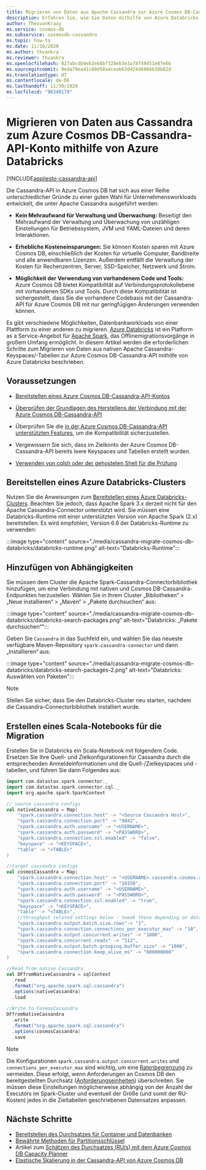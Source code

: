 ```yaml
---
title: Migrieren von Daten aus Apache Cassandra zur Azure Cosmos DB-Cassandra-API mithilfe von Databricks (Spark)
description: Erfahren Sie, wie Sie Daten mithilfe von Azure Databricks und Spark aus einer Apache Cassandra-Datenbank zur Azure Cosmos DB-Cassandra-API migrieren.
author: TheovanKraay
ms.service: cosmos-db
ms.subservice: cosmosdb-cassandra
ms.topic: how-to
ms.date: 11/16/2020
ms.author: thvankra
ms.reviewer: thvankra
ms.openlocfilehash: 827abcdb9eb2eb8b7328eb3e3a78f49d51e87e6b
ms.sourcegitcommit: 9eda79ea41c60d58a4ceab63d424d6866b38b82d
ms.translationtype: HT
ms.contentlocale: de-DE
ms.lasthandoff: 11/30/2020
ms.locfileid: "96349179"
---
```

# <a name="migrate-data-from-cassandra-to-azure-cosmos-db-cassandra-api-account-using-azure-databricks"></a>Migrieren von Daten aus Cassandra zum Azure Cosmos DB-Cassandra-API-Konto mithilfe von Azure Databricks
[!INCLUDE[appliesto-cassandra-api](includes/appliesto-cassandra-api.md)]

Die Cassandra-API in Azure Cosmos DB hat sich aus einer Reihe unterschiedlicher Gründe zu einer guten Wahl für Unternehmensworkloads entwickelt, die unter Apache Cassandra ausgeführt werden: 

* **Kein Mehraufwand für Verwaltung und Überwachung:** Beseitigt den Mehraufwand der Verwaltung und Überwachung von unzähligen Einstellungen für Betriebssystem, JVM und YAML-Dateien und deren Interaktionen.

* **Erhebliche Kosteneinsparungen:** Sie können Kosten sparen mit Azure Cosmos DB, einschließlich der Kosten für virtuelle Computer, Bandbreite und alle anwendbaren Lizenzen. Außerdem entfällt die Verwaltung der Kosten für Rechenzentren, Server, SSD-Speicher, Netzwerk und Strom. 

* **Möglichkeit der Verwendung von vorhandenem Code und Tools:** Azure Cosmos DB bietet Kompatibilität auf Verbindungsprotokollebene mit vorhandenen SDKs und Tools. Durch diese Kompatibilität ist sichergestellt, dass Sie die vorhandene Codebasis mit der Cassandra-API für Azure Cosmos DB mit nur geringfügigen Änderungen verwenden können.

Es gibt verschiedene Möglichkeiten, Datenbankworkloads von einer Plattform zu einer anderen zu migrieren. [Azure Databricks](https://azure.microsoft.com/services/databricks/) ist ein Platform as a Service-Angebot für [Apache Spark](https://spark.apache.org/), das Offlinemigrationsvorgänge in großem Umfang ermöglicht. In diesem Artikel werden die erforderlichen Schritte zum Migrieren von Daten aus nativen Apache Cassandra-Keyspaces/-Tabellen zur Azure Cosmos DB-Cassandra-API mithilfe von Azure Databricks beschrieben.

## <a name="prerequisites"></a>Voraussetzungen

* [Bereitstellen eines Azure Cosmos DB-Cassandra-API-Kontos](create-cassandra-dotnet.md#create-a-database-account)

* [Überprüfen der Grundlagen des Herstellens der Verbindung mit der Azure Cosmos DB-Cassandra-API](cassandra-spark-generic.md)

* Überprüfen Sie die [in der Azure Cosmos DB-Cassandra-API unterstützten Features](cassandra-support.md), um die Kompatibilität sicherzustellen.

* Vergewissern Sie sich, dass im Zielkonto der Azure Cosmos DB-Cassandra-API bereits leere Keyspaces und Tabellen erstellt wurden.

* [Verwenden von cqlsh oder der gehosteten Shell für die Prüfung](cassandra-support.md#hosted-cql-shell-preview)

## <a name="provision-an-azure-databricks-cluster"></a>Bereitstellen eines Azure Databricks-Clusters

Nutzen Sie die Anweisungen zum [Bereitstellen eines Azure Databricks-Clusters](/azure/databricks/scenarios/quickstart-create-databricks-workspace-portal). Beachten Sie jedoch, dass Apache Spark 3.x derzeit nicht für den Apache Cassandra-Connector unterstützt wird. Sie müssen eine Databricks-Runtime mit einer unterstützten Version von Apache Spark (2.x) bereitstellen. Es wird empfohlen, Version 6.6 der Databricks-Runtime zu verwenden:

:::image type="content" source="./media/cassandra-migrate-cosmos-db-databricks/databricks-runtime.png" alt-text="Databricks-Runtime":::


## <a name="add-dependencies"></a>Hinzufügen von Abhängigkeiten

Sie müssen dem Cluster die Apache Spark-Cassandra-Connectorbibliothek hinzufügen, um eine Verbindung mit nativen und Cosmos DB-Cassandra-Endpunkten herzustellen. Wählen Sie in Ihrem Cluster „Bibliotheken“ > „Neue installieren“ > „Maven“ > „Pakete durchsuchen“ aus:

:::image type="content" source="./media/cassandra-migrate-cosmos-db-databricks/databricks-search-packages.png" alt-text="Databricks: „Pakete durchsuchen“":::

Geben Sie `Cassandra` in das Suchfeld ein, und wählen Sie das neueste verfügbare Maven-Repository `spark-cassandra-connector` und dann „Installieren“ aus:

:::image type="content" source="./media/cassandra-migrate-cosmos-db-databricks/databricks-search-packages-2.png" alt-text="Databricks: Auswählen von Paketen":::

> [!NOTE]
> Stellen Sie sicher, dass Sie den Databricks-Cluster neu starten, nachdem die Cassandra-Connectorbibliothek installiert wurde.

## <a name="create-scala-notebook-for-migration"></a>Erstellen eines Scala-Notebooks für die Migration

Erstellen Sie in Databricks ein Scala-Notebook mit folgendem Code. Ersetzen Sie Ihre Quell- und Zielkonfigurationen für Cassandra durch die entsprechenden Anmeldeinformationen und die Quell-/Zielkeyspaces und -tabellen, und führen Sie dann Folgendes aus:

```scala
import com.datastax.spark.connector._
import com.datastax.spark.connector.cql._
import org.apache.spark.SparkContext

// source cassandra configs
val nativeCassandra = Map( 
    "spark.cassandra.connection.host" -> "<Source Cassandra Host>",
    "spark.cassandra.connection.port" -> "9042",
    "spark.cassandra.auth.username" -> "<USERNAME>",
    "spark.cassandra.auth.password" -> "<PASSWORD>",
    "spark.cassandra.connection.ssl.enabled" -> "false",
    "keyspace" -> "<KEYSPACE>",
    "table" -> "<TABLE>"
)

//target cassandra configs
val cosmosCassandra = Map( 
    "spark.cassandra.connection.host" -> "<USERNAME>.cassandra.cosmos.azure.com",
    "spark.cassandra.connection.port" -> "10350",
    "spark.cassandra.auth.username" -> "<USERNAME>",
    "spark.cassandra.auth.password" -> "<PASSWORD>",
    "spark.cassandra.connection.ssl.enabled" -> "true",
    "keyspace" -> "<KEYSPACE>",
    "table" -> "<TABLE>",
    //throughput related settings below - tweak these depending on data volumes. 
    "spark.cassandra.output.batch.size.rows"-> "1",
    "spark.cassandra.connection.connections_per_executor_max" -> "10",
    "spark.cassandra.output.concurrent.writes" -> "1000",
    "spark.cassandra.concurrent.reads" -> "512",
    "spark.cassandra.output.batch.grouping.buffer.size" -> "1000",
    "spark.cassandra.connection.keep_alive_ms" -> "600000000"
)

//Read from native Cassandra
val DFfromNativeCassandra = sqlContext
  .read
  .format("org.apache.spark.sql.cassandra")
  .options(nativeCassandra)
  .load
  
//Write to CosmosCassandra
DFfromNativeCassandra
  .write
  .format("org.apache.spark.sql.cassandra")
  .options(cosmosCassandra)
  .save
```

> [!NOTE]
> Die Konfigurationen `spark.cassandra.output.concurrent.writes` und `connections_per_executor_max` sind wichtig, um eine [Ratenbegrenzung](/samples/azure-samples/azure-cosmos-cassandra-java-retry-sample/azure-cosmos-db-cassandra-java-retry-sample/) zu vermeiden. Diese erfolgt, wenn Anforderungen an Cosmos DB den bereitgestellten Durchsatz ([Anforderungseinheiten](./request-units.md)) überschreiten. Sie müssen diese Einstellungen möglicherweise abhängig von der Anzahl der Executors im Spark-Cluster und eventuell der Größe (und somit der RU-Kosten) jedes in die Zieltabellen geschriebenen Datensatzes anpassen.

## <a name="next-steps"></a>Nächste Schritte

* [Bereitstellen des Durchsatzes für Container und Datenbanken](set-throughput.md) 
* [Bewährte Methoden für Partitionsschlüssel](partitioning-overview.md#choose-partitionkey)
* Artikel zum [Schätzen des Durchsatzes (RU/s) mit dem Azure Cosmos DB Capacity Planner](estimate-ru-with-capacity-planner.md)
* [Elastische Skalierung in der Cassandra-API von Azure Cosmos DB](manage-scale-cassandra.md)
